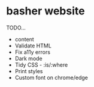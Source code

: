 # basher website

TODO...
- content
- Validate HTML
- Fix a11y errors
- Dark mode
- Tidy CSS - :is/:where
- Print styles
- Custom font on chrome/edge
